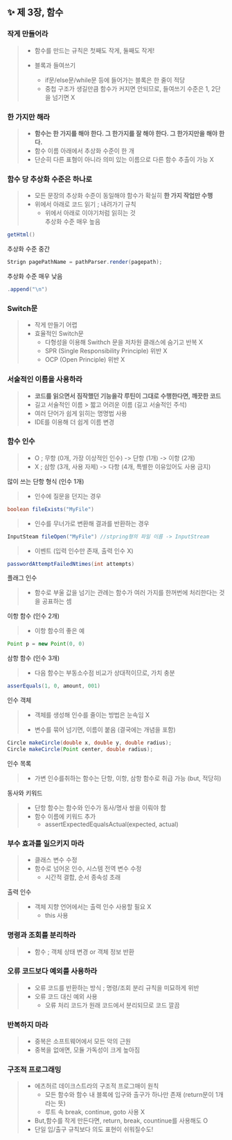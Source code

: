 ✨ 제 3장, 함수 
----------------------

### 작게 만들어라
> * 함수를 만드는 규칙은 첫째도 작게, 둘째도 작게!
>
> * 블록과 들여쓰기 <br>
>   - if문/else문/while문 등에 들어가는 블록은 한 줄이 적당 <br>
>   - 중첩 구조가 생길만큼 함수가 커지면 안되므로, 들여쓰기 수준은 1, 2단을 넘기면 X <br>

### 한 가지만 해라 
> * __함수는 한 가지를 해야 한다. 그 한가지를 잘 해야 한다. 그 한가지만을 해야 한다.__  <br>
> * 함수 이름 아래에서 추상화 수준이 한 개 <br>
> * 단순히 다른 표혐이 아니라 의미 있는 이름으로 다른 함수 추출이 가능 X

### 함수 당 추상화 수준은 하나로
> * 모든 문장의 추상화 수준이 동일해야 함수가 확실히 __한 가지 작업만 수행__ <br>
> * 위에서 아래로 코드 읽기 ; 내려가기 규칙
>   - 위에서 아래로 이야기처럼 읽히는 것 <br>
추상화 수준 매우 높음
~~~java
getHtml()
~~~
추상화 수준 중간
~~~java
Strign pagePathName = pathParser.render(pagepath);
~~~
추상화 수준 매우 낮음
~~~java
.append("\n")
~~~

### Switch문 
> * 작게 만들기 어렵 <br>
> * 효율적인 Switch문 <br>
>   - 다형성을 이용해 Swithch 문을 저차원 클래스에 숨기고 반복 X <br>
>   - SPR (Single Responsibility Principle) 위반 X <br>
>   - OCP (Open Principle) 위반 X <br>

### 서술적인 이름을 사용하라 
> * __코드를 읽으면서 짐작했던 기능을각 루틴이 그대로 수행한다면, 깨끗한 코드__ <br> 
> * 길고 서술적인 이름 > 짧고 어려운 이름 (길고 서술적인 주석) <br>
> * 여러 단어가 쉽게 읽히는 명명법 사용
> * IDE를 이용해 더 쉽게 이름 변경 

### 함수 인수
> * O ; 무항 (0개, 가장 이상적인 인수) -> 단항 (1개) -> 이항 (2개)  <br> 
> * X ; 삼항 (3개, 사용 자제) -> 다항 (4개, 특별한 이유있어도 사용 금지)  <br> 

많이 쓰는 단항 형식 (인수 1개)
> * 인수에 질문을 던지는 경우 <br>
  ~~~java
  boolean fileExists("MyFile")
  ~~~
> * 인수를 무너가로 변환해 결과를 반환하는 경우 <br>
  ~~~java
  InputSteam fileOpen("MyFile") //stpring형의 파일 이름 -> InputStream 
  ~~~
> * 이벤트 (입력 인수만 존재, 출력 인수 X)<br>
  ~~~java
  passwordAttemptFailedNtimes(int attempts)
  ~~~
  
플래그 인수
> * 함수로 부울 값을 넘기는 관례는 함수가 여러 가지를 한꺼번에 처리한다는 것을 공표하는 셈 

이항 함수 (인수 2개)
> * 이항 함수의 좋은 예 <br>
  ~~~java
  Point p = new Point(0, 0) 
  ~~~

삼항 함수 (인수 3개)
> * 다음 함수는 부동소수점 비교가 상대적이므로, 가치 충분 <br>
  ~~~java
  asserEquals(1, 0, amount, 001) 
  ~~~

인수 객체 
> * 객체를 생성해 인수를 줄이는 방법은 눈속임 X 
> - 변수를 묶어 넘기면, 이름이 붙음 (결국에는 개념을 포함) <br>
  ~~~java
  Circle makeCircle(double x, double y, double radius);
  Circle makeCircle(Point center, double radius);
  ~~~

인수 목록
> * 가변 인수를취하는 함수는 단항, 이항, 삼항 함수로 취급 가능 (but, 적당히) 

동사와 키워드 
> * 단항 함수는 함수와 인수가 동사/명사 쌍을 이뤄야 함 
> * 함수 이름에 키워드 추가
>   - assertExpectedEqualsActual(expected, actual) 

### 부수 효과를 일으키지 마라 
> * 클래스 변수 수정
> * 함수로 넘어온 인수, 시스템 전역 변수 수정
>   - 시간적 결합, 순서 종속성 초래 

출력 인수
> * 객체 지향 언어에서는 출력 인수 사용할 필요 X
>   - this 사용  

### 명령과 조회를 분리하라
> * 함수 ; 객체 상태 변경 or 객체 정보 반환 

### 오류 코드보다 예외를 사용하라
> * 오류 코드를 반환하는 방식 ; 명령/조회 분리 규칙을 미묘하게 위반
> * 오류 코드 대신 예외 사용
>   - 오류 처리 코드가 원래 코드에서 분리되므로 코드 깔끔 

### 반복하지 마라 
> * 중복은 소프트웨어에서 모든 악의 근원 
> * 중복을 없애면, 모듈 가독성이 크게 높아짐 

### 구조적 프로그래밍
> * 에츠허르 데이크스트라의 구조적 프로그매이 원칙
>   - 모든 함수와 함수 내 블록에 입구와 출구가 하나만 존재 (return문이 1개라는 뜻)
>   - 루트 속 break, continue, goto 사용 X
> * But,함수를 작게 만든다면, return, break, countinue를 사용해도 O
> * 단일 입/출구 규칙보다 의도 표현이 쉬워질수도! 



